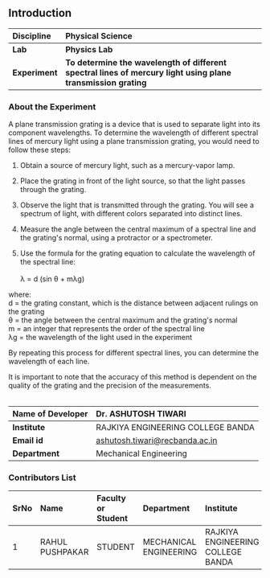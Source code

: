 ## Introduction


<b>Discipline | <b>Physical Science
:--|:--|
<b> Lab | <b> Physics Lab
<b> Experiment|     <b> To determine the wavelength of different spectral lines of mercury light using plane transmission grating

### About the Experiment 

A plane transmission grating is a device that is used to separate light into its component wavelengths. To determine the wavelength of different spectral lines of mercury light using a plane transmission grating, you would need to follow these steps:

1. Obtain a source of mercury light, such as a mercury-vapor lamp.<br>

2. Place the grating in front of the light source, so that the light passes through the grating.<br>

3. Observe the light that is transmitted through the grating. You will see a spectrum of light, with different colors separated into distinct lines.<br>

4. Measure the angle between the central maximum of a spectral line and the grating's normal, using a protractor or a spectrometer.<br>

5. Use the formula for the grating equation to calculate the wavelength of the spectral line:<br><br>
                      λ = d (sin θ + mλg)

where:<br>
d = the grating constant, which is the distance between adjacent rulings on the grating<br>
θ = the angle between the central maximum and the grating's normal<br>
m = an integer that represents the order of the spectral line<br>
λg = the wavelength of the light used in the experiment<br>

By repeating this process for different spectral lines, you can determine the wavelength of each line.

It is important to note that the accuracy of this method is dependent on the quality of the grating and the precision of the measurements.<br><br>

<b>Name of Developer | <b> Dr. ASHUTOSH TIWARI 
:--|:--|
<b> Institute | RAJKIYA ENGINEERING COLLEGE BANDA<b>  
<b> Email id|     ashutosh.tiwari@recbanda.ac.in<b>  
<b> Department |  Mechanical Engineering

### Contributors List

SrNo | Name | Faculty or Student | Department| Institute | Email id
:--|:--|:--|:--|:--|:--|
1 | RAHUL PUSHPAKAR | STUDENT | MECHANICAL ENGINEERING | RAJKIYA ENGINEERING COLLEGE BANDA | rahulpushpker@gmail.com
